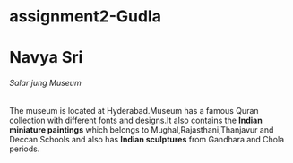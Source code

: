# assignment2-Gudla
<H1>Navya Sri</H1>
<H6>Salar jung Museum</H6>
<p>The museum is located at Hyderabad.Museum has a famous Quran collection with different fonts and designs.It also contains the <b>Indian miniature paintings</b> which belongs to Mughal,Rajasthani,Thanjavur and Deccan Schools and also has <b>Indian sculptures</b> from Gandhara and Chola periods.
</p>
